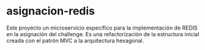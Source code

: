 # asignacion-redis

Este proyecto un microservicio específico para la implementación de REDIS en la asignación del challenge.
Es una refactorización de la estructura inicial creada con el patrón MVC a la arquitectura hexagonal.